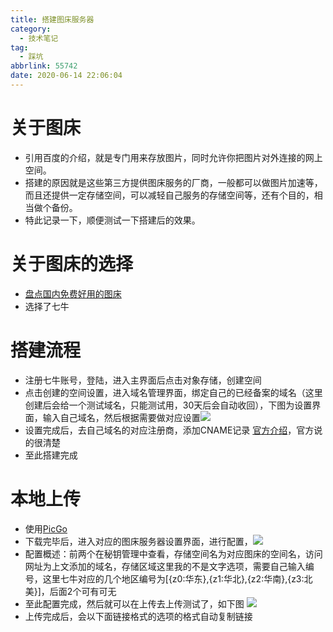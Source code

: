 ```yaml
---
title: 搭建图床服务器
category:
  - 技术笔记
tag:
  - 踩坑
abbrlink: 55742
date: 2020-06-14 22:06:04
---
```

# 关于图床
- 引用百度的介绍，就是专门用来存放图片，同时允许你把图片对外连接的网上空间。
- 搭建的原因就是这些第三方提供图床服务的厂商，一般都可以做图片加速等，而且还提供一定存储空间，可以减轻自己服务的存储空间等，还有个目的，相当做个备份。
- 特此记录一下，顺便测试一下搭建后的效果。

<!-- more -->

# 关于图床的选择
- [盘点国内免费好用的图床](https://zhuanlan.zhihu.com/p/35270383)
- 选择了七牛

# 搭建流程
- 注册七牛账号，登陆，进入主界面后点击对象存储，创建空间
- 点击创建的空间设置，进入域名管理界面，绑定自己的已经备案的域名（这里创建后会给一个测试域名，只能测试用，30天后会自动收回），下图为设置界面，输入自己域名，然后根据需要做对应设置![](http://raw.githubusercontent.com/SHUAXINDIARY/img_store/main//imgserver.png)
- 设置完成后，去自己域名的对应注册商，添加CNAME记录 [官方介绍](https://developer.qiniu.com/fusion/kb/1322/how-to-configure-cname-domain-name)，官方说的很清楚
- 至此搭建完成

# 本地上传
- 使用[PicGo](https://github.com/Molunerfinn/PicGo)
- 下载完毕后，进入对应的图床服务器设置界面，进行配置，![](http://raw.githubusercontent.com/SHUAXINDIARY/img_store/main//imgserver2.png)
- 配置概述：前两个在秘钥管理中查看，存储空间名为对应图床的空间名，访问网址为上文添加的域名，存储区域这里我的不是文字选项，需要自己输入编号，这里七牛对应的几个地区编号为[{z0:华东},{z1:华北},{z2:华南},{z3:北美}]，后面2个可有可无
- 至此配置完成，然后就可以在上传去上传测试了，如下图 ![](http://raw.githubusercontent.com/SHUAXINDIARY/img_store/main//imgserver3.png)
- 上传完成后，会以下面链接格式的选项的格式自动复制链接